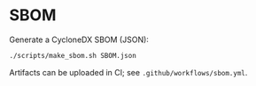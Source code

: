 # SBOM

Generate a CycloneDX SBOM (JSON):
```bash
./scripts/make_sbom.sh SBOM.json
```
Artifacts can be uploaded in CI; see `.github/workflows/sbom.yml`.

